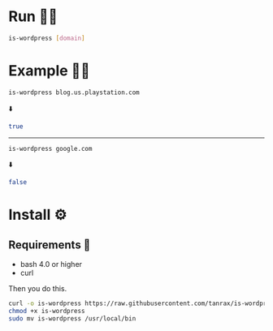 # Run 🏃‍♂️ 

``` bash
is-wordpress [domain]
```

# Example 👨‍🎓

``` bash
is-wordpress blog.us.playstation.com
```
⬇️
``` bash
true
```
---

``` bash
is-wordpress google.com
```
⬇️
``` bash
false
```

# Install ⚙️

## Requirements 👀

- bash 4.0 or higher
- curl

Then you do this.

``` bash
curl -o is-wordpress https://raw.githubusercontent.com/tanrax/is-wordpress/master/is-wordpress
chmod +x is-wordpress
sudo mv is-wordpress /usr/local/bin
```
